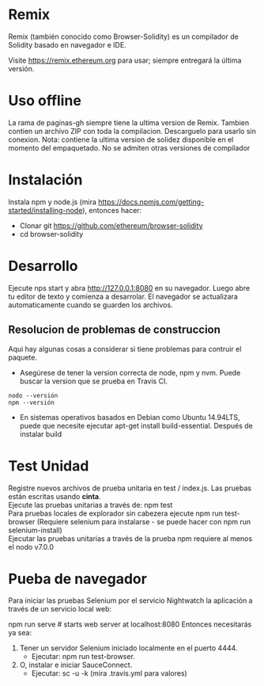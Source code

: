 # Remix

Remix (también conocido como Browser-Solidity) es un compilador de Solidity basado en navegador e IDE.

Visite https://remix.ethereum.org para usar; siempre entregará la última versión.

# Uso offline
La rama de paginas-gh siempre tiene la ultima version de Remix. Tambien contien un archivo ZIP con toda la compilacion. Descarguelo para usarlo sin conexion.
Nota: contiene la ultima version de solidez disponible en el momento del empaquetado. No se admiten otras versiones de compilador
# Instalación
Instala npm y node.js (mira https://docs.npmjs.com/getting-started/installing-node), entonces hacer:

* Clonar git https://github.com/ethereum/browser-solidity
* cd browser-solidity

# Desarrollo
Ejecute nps start y abra http://127.0.0.1:8080 en su navegador. Luego abre tu editor de texto y comienza a desarrolar. El navegador se actualizara automaticamente cuando se guarden los archivos.
## Resolucion de problemas de construccion

Aqui hay algunas cosas a considerar si tiene problemas para contruir el paquete.
  * Asegúrese de tener la version correcta de node, npm y nvm. Puede buscar la version que se prueba en Travis CI.

`nodo --versión`  
`npm --versión`

  * En sistemas operativos basados en Debian como Ubuntu 14.94LTS, puede que necesite ejecutar apt-get install build-essential. Después de instalar build

# Test Unidad
Registre nuevos archivos de prueba unitaria en test / index.js. Las pruebas están escritas usando __cinta__.  
Ejecute las pruebas unitarias a través de: npm test  
Para pruebas locales de explorador sin cabezera ejecute npm run test-browser (Requiere selenium para instalarse - se puede hacer con npm run selenium-install)  
Ejecutar las pruebas unitarias a través de la prueba npm requiere al menos el nodo v7.0.0

# Pueba de navegador
Para iniciar las pruebas Selenium por el servicio Nightwatch la aplicación a través de un servicio local web:


npm run serve # starts web server at localhost:8080
Entonces necesitarás ya sea:
1. Tener un servidor Selenium iniciado localmente en el puerto 4444.
   * Ejecutar: npm run test-browser.
2. O, instalar e iniciar SauceConnect.
   * Ejecutar: sc -u <NOMBRE DE USUARIO> -k <CLAVE DE ACCESO> (mira .travis.yml para valores)
